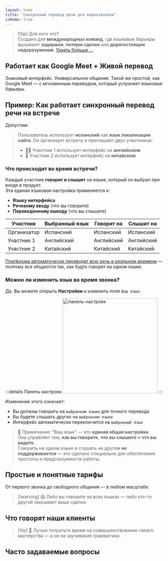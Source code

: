 ```yaml
---
layout: home
title: "Синхронный перевод речи для видеозвонков"
isHome: true
---
```


<HeroSection title="Общайтесь на **любом** языке" :typingSpeed="10" text="Синхронный перевод речи в **видеозвонках** — быстрая, четкая, безграничная коммуникация.">
<NavButton buttonLabel="Как это работает" buttonClass="brand" to="/#HowItWorks" />
<NavButton buttonLabel="Ассистент" buttonClass="alt" to="/chat" />
</HeroSection>

<span id="1"></span>
<FeatureBlock
    :card="{
      title: 'Перевод ≠ Понимание. Вот что дальше.',
      details: 'Независимо от языка, ваш голос будет услышан и понят так, словно вы говорите на одном языке.',
      items: [
        '✧ Естественно, в [реальном времени](./product/overview/how-it-works), без субтитров и задержек.',
        '✧ ИИ-перевод передает интонацию, намерения и профессиональную терминологию.',
      ],
      link: './product/overview/what-is-intermind',
      src: {
        light: '/media-kit/animals-cartoon-3-2.png',
        dark: '/1d.png',
      },
      inversion: false,
    }"
  />

<span id="2"></span>
<FeatureBlock
    :card="{
      title: 'Интеллект внутри ваших встреч',
      details: 'InterMind превращает каждый многоязычный звонок в четкие, доступные для поиска знания.',
      items: [
        '✧ **Спрашивайте что угодно** — ИИ находит ответы **во всех ваших встречах**.',
        '✧ Автоматически выделяет задачи, исполнителей и сроки.',
        '✧ Мгновенно суммирует ключевые моменты на любом языке.',
      ],
      link: './product/overview/how-it-works#🧩-deep-memory-deep-understanding',
      src: {
        light: '/2l.png',
        dark: '/2d.png',
      },
      inversion: true,
    }"
  />

<span id="3"></span>
<FeatureBlock
    :card="{
      title: 'Создан для серьезных встреч — не просто для разговоров',
      details: 'InterMind — это [профессиональная платформа для видеовстреч](./product/overview/video-meeting-platform), а не легковесное дополнение или плагин.',
      items: [
        '✧ Разрешение 1080p, умное подавление шума, планирование, модерация, демонстрация экрана, запись, субтитры, чат участников и интеграция с календарем — всё встроено и **готово к использованию**.',
      ],
      link: './product/overview/video-meeting-platform',
      src: {
        light: '/3l.mp4',
        dark: '/3d.mp4',
      },
      inversion: false,
    }"
  />

<span id="4"></span>
<FeatureBlock
    :card="{
      title: 'Конфиденциальность там, где это важно',
      details: 'InterMind создан для критически важных разговоров — где конфиденциальность и контроль имеют первостепенное значение.',
      items: ['✧ [Зоны конфиденциальности](./product/overview/privacy-architecture) — ЕС, США, ЮВ Азия', '✧ **Нулевое обучение на данных**. Без доступа третьих лиц.'],
      link: './product/overview/privacy-architecture',
      src: {
        light: '/4l.png',
        dark: '/4d.png',
      },
      inversion: true,
    }"
  />

> [!tip] Для кого это?  
> Создано для **международных команд**, где языковые барьеры вызывают **задержки**, **потерю сделок** или **дорогостоящие недоразумения**. [Узнать больше ...](./product/overview/markets)

## Работает как Google Meet + Живой перевод

Знакомый интерфейс. Универсальное общение. Такой же простой, как Google Meet — с мгновенным переводом, который устраняет языковые барьеры.

<span id="HowItWorks"></span>

<FeatureCards
    :features="[
      {
        title: 'Зарегистрируйтесь бесплатно',
        details: 'Выберите свой язык и [создайте аккаунт](#Pricing).',
        icon: {
          light: '/signUp.png',
          dark: '/signUp.png',
        },
      },
      {
        title: 'Начните встречу',
        details: 'Создавайте мгновенно или планируйте заранее.',
        icon: {
          light: '/start.png',
          dark: '/start.png',
        },
      },
      {
        title: 'Присоединитесь к встрече',
        details: 'Нажмите на ссылку, введите имя, мгновенно присоединяйтесь.',
        icon: {
          light: '/join.png',
          dark: '/join.png',
        },
      },
      {
        title: 'Говорите на своём языке',
        details: 'Каждый говорит и слышит на своём родном языке.',
        icon: {
          light: '/meeting.png',
          dark: '/meeting.png',
        },
      },
    ]"
  />

<span id="Example"></span>

## Пример: Как работает синхронный перевод речи на встрече

Допустим:

> Пользователь использует **испанский** как **язык локализации сайта**. Он организует встречу и приглашает двух участников:
>
> - 🧑‍💼 Участник 1 использует интерфейс на **английском**
> - 👩 Участник 2 использует интерфейс на **китайском**

### Что происходит во время встречи?

Каждый участник **говорит и слышит** на языке, который он выбрал при входе в продукт.  
Эта единая языковая настройка применяется к:

- **Языку интерфейса**
- **Речевому вводу** (что вы говорите)
- **Переведенному выводу** (что вы слышите)

| Участник      | Выбранный язык | Говорит на | Слышит на |
| ------------- | -------------- | ---------- | --------- |
| Организатор   | Испанский      | Испанский  | Испанский |
| Участник 1    | Английский     | Английский | Английский|
| Участник 2    | Китайский      | Китайский  | Китайский |

[Платформа автоматически переводит всю речь в реальном времени](./product/overview/how-it-works) — поэтому все общаются так, как будто говорят на одном языке.

### Можно ли изменить язык во время звонка?

Да. Вы можете открыть **Настройки** и изменить поле `Ваш язык`:

:::details Панель настроек
<img src="/settings.png" alt="панель-настроек" width="300px" />
:::

Изменение этого означает:

- Вы должны говорить на `выбранном языке` для точного перевода
- Вы будете слышать других на `выбранном языке`
- Интерфейс автоматически переключится на `выбранный язык`

> 📌 Примечание: "Ваш язык" — это **единая общая настройка**  
> Она управляет тем, **как вы говорите**, **что вы слышите** и **что вы видите**.  
> Говорить на одном языке и слушать на другом **не поддерживается** — это сделано специально для обеспечения простоты и предсказуемости работы.

## Простые и понятные тарифы

От первого звонка до свободного общения — в любом масштабе.

<span id="Pricing"></span>

<PricingPlans
    :plans="[
      {
        title: '**Базовый** &nbsp 1 пользователь',
        price: '**Бесплатно**',
        details: 'без кредитной карты',
        items: [
          '**25** встреч',
          '**100** участников видеовстреч [💬](#3)',
          '**30** ГБ общего хранилища на пользователя',
          'Поиск по всем встречам [💬](#2)',
          'Синхронный перевод [💬](#1)',
        ],
      },
      {
        title: '**Про**  &nbsp 1-99 пользователей',
        price: '**$20** /месяц/пользователь при годовой оплате',
        details: 'или $25 при ежемесячной оплате',
        items: [
          '**Безлимитные** встречи',
          '**150** участников видеовстреч [💬](#3)',
          '**2** ТБ общего хранилища на пользователя',
          'Поиск по всем встречам [💬](#2)',
          'Синхронный перевод [💬](#1)',
        ],
      },
      {
        title: '**Бизнес** &nbsp 100+ пользователей',
        price: '**Индивидуальная цена**',
        details: 'Создан для конфиденциальности',
        items: [
          '**Безлимитные** встречи',
          '**500** участников видеовстреч [💬](#3)',
          '**5** ТБ общего хранилища на пользователя',
          'Поиск по всем встречам [💬](#2)',
          'Синхронный перевод [💬](#1)',
          '**Зоны приватности** [💬](#4)',
        ],
      },
    ]">
<AuthButton text="Попробовать бесплатно" buttonClass="brand" eventName="try_it_attempt" />
<AuthButton text="Купить сейчас" buttonClass="alt" mode="checkout" eventName="buy_now_attempt" />
<ContactForm buttonText="Связаться с нашей командой" buttonClass="alt" />
</PricingPlans>

> [!warning] 😱 Либо вы говорите на всех языках — либо кто-то другой закрывает ваши сделки.

<span id="Testimonials"></span>

## Что говорят наши клиенты

<AutoScrollTestimonials testimonialsUrl="/testimonials.json"/>

> [!tip] 🥇 Лучше потратьте время на совершенствование своего мастерства — а не на заучивание грамматики.

## Часто задаваемые вопросы

<span id="FAQ"></span>

<AccordionGroup
    :items="[
      {
        q: 'Какие языки поддерживает InterMind для перевода?',
        a: 'InterMind поддерживает **синхронный перевод** на следующих 19 языках:<br><br>- العربية (ar) – Арабский<br>- Čeština (cs) – Чешский<br>- Deutsch (de) – Немецкий<br>- English (en) – Английский<br>- Español (es) – Испанский<br>- Français (fr) – Французский<br>- हिन्दी (hi) – Хинди<br>- Magyar (hu) – Венгерский<br>- Italiano (it) – Итальянский<br>- 日本語 (ja) – Японский<br>- 한국어 (ko) – Корейский<br>- Nederlands (nl) – Голландский<br>- Polski (pl) – Польский<br>- Português (pt) – Португальский<br>- Русский (ru) – Русский<br>- Türkçe (tr) – Турецкий<br>- 中文 (zh) – Китайский<br><br>Мы постоянно расширяем этот список — новые языки добавляются с каждым крупным обновлением.',
      },
      {
        q: 'Кто такой Лицензированный пользователь и кто такой Участник?',
        a: '*Лицензированный пользователь* имеет бесплатную или платную лицензию на проведение встреч и может планировать встречи в рамках своего тарифного плана. *Участники* — это приглашенные лица, которым **не нужна учетная запись или лицензия** для присоединения, они могут подключаться с любого устройства **бесплатно**.',
      },
      {
        q: 'Сколько человек могут использовать одну лицензию InterMind?',
        a: 'Каждый *лицензированный пользователь* может проводить **неограниченное количество встреч**. Если нескольким членам команды нужно проводить встречи одновременно, каждому потребуется своя лицензия.',
      },
      {
        q: 'Какова максимальная продолжительность встречи?',
        a: 'Встречи могут длиться до **24 часов** на всех тарифных планах.',
      },
      {
        q: 'Есть ли ограничение на количество встреч, которые я могу проводить?',
        a: 'Тарифный план *Free Basic* включает **25 бесплатных встреч**. Планы *Pro* и *Business* предлагают неограниченное количество встреч с большим числом участников и расширенным контролем.',
      },
      {
        q: 'Как InterMind обеспечивает конфиденциальность и безопасность данных?',
        a: 'InterMind **обеспечивает конфиденциальность по умолчанию**. Все данные обрабатываются и хранятся в выбранной вами **Зоне конфиденциальности** — _ЕС_, _США_ или _Азия_. Мы соблюдаем требования [**GDPR**](https://gdpr.eu), [**CCPA**](https://oag.ca.gov/privacy/ccpa) и UAE PDPL, и **никогда не используем ваш контент** для обучения или доступа третьих лиц. Расширенное [управление Зоной конфиденциальности](./product/overview/privacy-architecture) доступно на тарифе **Business**.',
      },
      {
        q: 'Могу ли я попробовать InterMind перед покупкой тарифного плана?',
        a: 'Конечно. План *Free Basic* предоставляет полный доступ к основным функциям с **25 бесплатными встречами** — включая **синхронный перевод** и **поиск по встречам**. Кредитная карта не требуется. Обновление доступно в любое время.',
      },
      {
        q: 'Что делать, если мне нужна помощь или поддержка?',
        a: 'Поддержка доступна через наш [центр помощи](./resources/help). Пользователи тарифа *Business* получают **приоритетную поддержку** с выделенным контактным лицом.',
      },
      {
        q: 'Как управлять подпиской (повысить, понизить или отменить)?',
        a: 'Вы можете изменить свой тарифный план в любое время через **настройки аккаунта**. Изменения вступают в силу **немедленно**. При отмене *Ежемесячные планы* отменяются в конце расчетного периода. *Годовые планы* можно отменить с **пропорциональным возвратом средств**.',
      },
      {
        q: 'Могу ли я использовать InterMind для вебинаров или крупных мероприятий?',
        a: 'Да. Планы *Pro* и *Business* идеально подходят для **крупных встреч и вебинаров** — с поддержкой до **500 участников** на тарифе *Business*.',
      },
    ]"/>

<HomeFooter
    :columns="[
      {
        title: 'ПРОДУКТ',
        links: [
          { text: 'Overview', link: './product/overview/what-is-intermind' },
          { text: 'Getting Started', link: './product/guide/getting-started' },
          { text: 'Testimonials', link: '#testimonials' },
          { text: 'Pricing', link: '#Pricing' },
        ],
      },
      {
        title: 'ПОДДЕРЖКА',
        links: [
          { text: 'Get Support', link: './resources/help' },
          { text: 'FAQ', link: '#FAQ' },
          { text: 'Service Status', link: 'https://status.mind.com/' },
          { text: 'Privacy Policy', link: './resources/company/Privacy-Policy' },
          { text: 'AI Legal Guide', link: './resources/company/Legal-Regulations-for-AI-Services' },
        ],
      },
      {
        title: 'РЕСУРСЫ',
        links: [
          { text: 'Brand Assets', link: './resources/media-kit' },
          { text: 'AI API / LLM Docs', link: 'https://mind.com/llms-full.txt' },
        ],
      },
      {
        title: 'КОМПАНИЯ',
        links: [
          { text: 'About', link: './resources/company/about' },
          { text: 'Team', link: './resources/company/team' },
          { text: 'Contacts', link: './resources/company/contacts' },
        ],
      },
    ]"/>